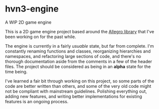 # hvn3-engine
A WIP 2D game engine

This is a 2D game engine project based around the [Allegro library](https://github.com/liballeg/allegro5) that I've been working on for the past while.

The engine is currently in a fairly *usuable* state, but far from complete. I'm constantly renaming functions and classes, reorganizing hierarchies and namespaces, and refactoring large sections of code, and there's no thorough documentation aside from the comments in a few of the header files. The project should be considered as being in an **alpha** state for the time being.

I've learned a fair bit through working on this project, so some parts of the code are better written than others, and some of the very old code might not be compliant with mainstream guidelines. Polishing everything out, adding new features, and writing better implementations for existing features is an ongoing process.
